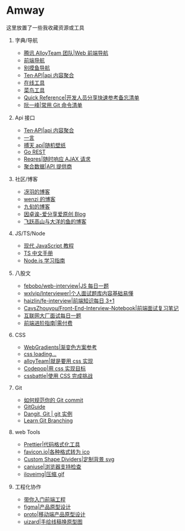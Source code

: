 # Amway

这里放置了一些我收藏资源或工具

1. 字典/导航

   - [腾讯 AlloyTeam 团队|Web 前端导航](http://www.alloyteam.com/nav/)
   - [前端导航](http://nav.poetries.top/)
   - [别摸鱼导航](https://biemoyu.com/)
   - [Ten·API|api 内容聚合](https://docs.tenapi.cn/)
   - [在线工具](https://tool.lu/)
   - [菜鸟工具](https://c.runoob.com/)
   - [Quick Reference|开发人员分享快速参考备忘清单](https://quickref.cn/)
   - [阮一峰|常用 Git 命令清单](https://www.ruanyifeng.com/blog/2015/12/git-cheat-sheet.html)

2. Api 接口

   - [Ten·API|api 内容聚合](https://docs.tenapi.cn/)
   - [一言](https://developer.hitokoto.cn/)
   - [搏天 api|随机壁纸](https://api.btstu.cn/doc/sjbz.php)
   - [ Go REST](https://gorest.co.in/)
   - [Reqres|随时响应 AJAX 请求](https://reqres.in/)
   - [聚合数据|API 提供商](https://www.juhe.cn/)

3. 社区/博客

   - [冴羽的博客](https://github.com/mqyqingfeng/Blog)
   - [wenzi 的博客](https://www.xiabingbao.com/)
   - [九旬的博客](https://www.zhangningle.top/)
   - [因卓诶-爱分享爱原创 Blog](https://www.yinzhuoei.com/)
   - [飞跃高山与大洋的鱼的博客](https://docs.shanyuhai.top/)

4. JS/TS/Node

   - [现代 JavaScript 教程](https://zh.javascript.info/)
   - [TS 中文手册](https://typescript.bootcss.com/)
   - [Node.js 学习指南](https://blog.poetries.top/node-learning-notes/)

5. 八股文

   - [febobo/web-interview|JS 每日一题](https://github.com/febobo/web-interview)
   - [wxlvip/Interviewer|个人面试题库内容基础易懂](https://github.com/wxlvip/Interviewer)
   - [haizlin/fe-interview|前端知识每日 3+1](https://github.com/haizlin/fe-interview)
   - [CavsZhouyou/Front-End-Interview-Notebook|前端面试复习笔记](https://github.com/CavsZhouyou/Front-End-Interview-Notebook)
   - [互联网大厂面试每日一题](https://q.shanyue.tech/)
   - [前端进阶指南|需付费](https://interview2.poetries.top/docs/base.html)

6. CSS

   - [WebGradients|渐变色方案参考](https://webgradients.com/)
   - [css loading...](https://www.html5tricks.com/demo/css3-loading-cool-styles/index.html)
   - [alloyTeam|就是要用 css 实现](http://www.alloyteam.com/2016/01/let-see-css-world/)
   - [Codepop|用 css 实现目标](https://codepip.com/)
   - [cssbattle|使用 CSS 完成挑战](https://cssbattle.dev/)

7. Git

   - [如何规范你的 Git commit](https://zhuanlan.zhihu.com/p/182553920)
   - [GitGuide](https://zjdoc-gitguide.readthedocs.io/zh_CN/latest/)
   - [Dangit, Git | git 实例](https://dangitgit.com/zh)
   - [Learn Git Branching](https://learngitbranching.js.org/?locale=zh_CN)

8. web Tools

   - [Prettier|代码格式化工具](https://www.prettier.cn/)
   - [favicon.io|各种格式转为 ico](https://favicon.io/)
   - [Custom Shape Dividers|定制背景 svg](https://www.shapedivider.app/)
   - [caniuse|浏览器支持检查](https://caniuse.com/)
   - [iloveimg|压缩 gif](https://www.iloveimg.com/zh-cn/compress-image/compress-gif)

9. 工程化协作

   - [带你入门前端工程](https://woai3c.github.io/introduction-to-front-end-engineering/)
   - [figma|产品原型设计](https://www.figma.com/)
   - [proto|移动端产品原型设计](https://proto.io/)
   - [uizard|手绘线稿换原型图](https://uizard.io/)

